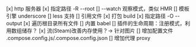 [x] http 服务器
  [x] 指定路径 -R --root
[] --watch 观察模式，类似 HMR 
[] 模板引擎 underscore
[] less 支持
[] 引用文件
[x] 打包 build 
  [x] 指定路径 -O --output
  [x] 遍历根目录所有文件
[] 内置 babel
[] 插件的生命周期：注册模式，利用数组储存？
[x] 流(Steam)改善内存使用？-> 针对图片
[] 增加配置文件 .compose.config.js/.compose.config.json
  [] 增加代理 proxy